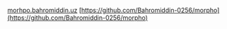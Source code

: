 [morhpo.bahromiddin.uz](https://morhpo.bahromiddin.uz)
[https://github.com/Bahromiddin-0256/morpho](https://github.com/Bahromiddin-0256/morpho)